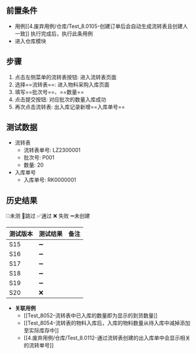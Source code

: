    
## 前置条件

- 用例[[4.废弃用例/仓库/Test_8.0105-创建订单后会自动生成流转表且创建人一致]] 执行完成后，执行此条用例
- 进入仓库模块

## 步骤

1. 点击左侧菜单的流转表按钮: 进入流转表页面
2. 选择==流转表==: 进入物料采购入库页面
3. 填写==批次号==、==数量== 
4. 点击提交按钮: 对应批次的数量入库成功
5. 再次点击流转表: 出入库记录新增==入库单号==

## 测试数据

- 流转表
	- 流转表单号: LZ2300001
	- 批次号: P001
	- 数量: 20
- 入库单号
	- 入库单号: RK0000001

## 历史结果
 ◻️未测    🚫跳过     ✅通过    ❌ 失败    ➖未创建
  
| 测试版本 | 测试结果 | 备注 |
| ---- | ---- | ---- |
| S15 | ➖ |  |
| S16 | ➖ |  |
| S17 | ➖ |  |
| S18 | ➖ |  |
| S19 | ➖ |  |
| S20 | ❌ |  |

- **关联用例** 
	- [[Test_8052-流转表中已入库的数量即为显示的到货数量]] 
	- [[Test_8054-流转表的物料入库后，入库的物料数量从待入库中减掉添加至实际库存中]] 
	- [[4.废弃用例/仓库/Test_8.0112-通过流转表创建的出入库单中会显示相关的流转单号]] 


